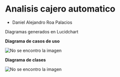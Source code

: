 # Analisis cajero automatico

+ Daniel Alejandro Roa Palacios

Diagramas generados en Lucidchart

**Diagrama de casos de uso**

![No se encontro la imagen](https://github.com/DanielAlejandroRoaPalacios/Analisis_Cajero/blob/master/Diagrama.png)

**Diagrama de clases**

![No se encontro la imagen](https://github.com/DanielAlejandroRoaPalacios/Analisis_Cajero/blob/master/Diagrama.png)
